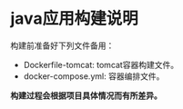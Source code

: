 # java应用构建说明

构建前准备好下列文件备用：
- Dockerfile-tomcat: tomcat容器构建文件。
- docker-compose.yml: 容器编排文件。

**构建过程会根据项目具体情况而有所差异。**
